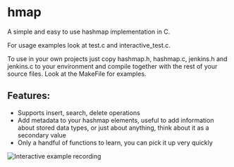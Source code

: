 # hmap
A simple and easy to use hashmap implementation in C.

For usage examples look at test.c and interactive_test.c.

To use in your own projects just copy hashmap.h, hashmap.c, jenkins.h and jenkins.c to your environment and compile together with the rest of your source files. Look at the MakeFile for examples.

## Features:
- Supports insert, search, delete operations
- Add metadata to your hashmap elements, useful to add information about stored data types, or just about anything, think about it as a secondary value
- Only a handful of functions to learn, you can pick it up very quickly

![Interactive example recording](https://hmap.s3.us-east-2.amazonaws.com/output.gif)
